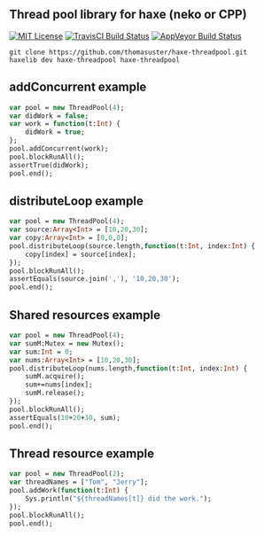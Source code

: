 ## Thread pool library for haxe (neko or CPP)

[![MIT License](https://img.shields.io/badge/license-MIT-blue.svg?style=flat)](LICENSE.md)
[![TravisCI Build Status](https://travis-ci.org/thomasuster/haxe-threadpool.svg?branch=master)](https://travis-ci.org/thomasuster/haxe-threadpool)
[![AppVeyor Build Status](https://ci.appveyor.com/api/projects/status/github/thomasuster/haxe-threadpool?branch=master&svg=true)](https://ci.appveyor.com/project/thomasuster/haxe-threadpool)

```
git clone https://github.com/thomasuster/haxe-threadpool.git
haxelib dev haxe-threadpool haxe-threadpool
```

## addConcurrent example
```haxe
var pool = new ThreadPool(4);
var didWork = false;
var work = function(t:Int) {
    didWork = true;
};
pool.addConcurrent(work);
pool.blockRunAll();
assertTrue(didWork);
pool.end();
```

## distributeLoop example
```haxe
var pool = new ThreadPool(4);
var source:Array<Int> = [10,20,30];
var copy:Array<Int> = [0,0,0];
pool.distributeLoop(source.length,function(t:Int, index:Int) {
    copy[index] = source[index];
});
pool.blockRunAll();
assertEquals(source.join(','), '10,20,30');
pool.end();
```

## Shared resources example
```haxe
var pool = new ThreadPool(4);
var sumM:Mutex = new Mutex();
var sum:Int = 0;
var nums:Array<Int> = [10,20,30];
pool.distributeLoop(nums.length,function(t:Int, index:Int) {
    sumM.acquire();
    sum+=nums[index];
    sumM.release();
});
pool.blockRunAll();
assertEquals(10+20+30, sum);
pool.end();
```

## Thread resource example
```haxe
var pool = new ThreadPool(2);
var threadNames = ["Tom", "Jerry"];
pool.addWork(function(t:Int) {
    Sys.println("${threadNames[t]} did the work.");
});
pool.blockRunAll();
pool.end();
```
